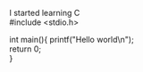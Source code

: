 I started learning C<br>
#include <stdio.h>

int main(){
    printf("Hello world\n");   
    return 0;<br>
}
